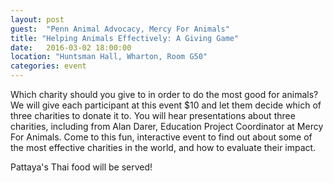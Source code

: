 ```yaml
---
layout: post
guest:  "Penn Animal Advocacy, Mercy For Animals"
title: "Helping Animals Effectively: A Giving Game"
date:   2016-03-02 18:00:00
location: "Huntsman Hall, Wharton, Room G50"
categories: event
---
```


Which charity should you give to in order to do the most good for animals? We will give each participant at this event $10 and let them decide which of three charities to donate it to. You will hear presentations about three charities, including from Alan Darer, Education Project Coordinator at Mercy For Animals. Come to this fun, interactive event to find out about some of the most effective charities in the world, and how to evaluate their impact.

Pattaya's Thai food will be served!
